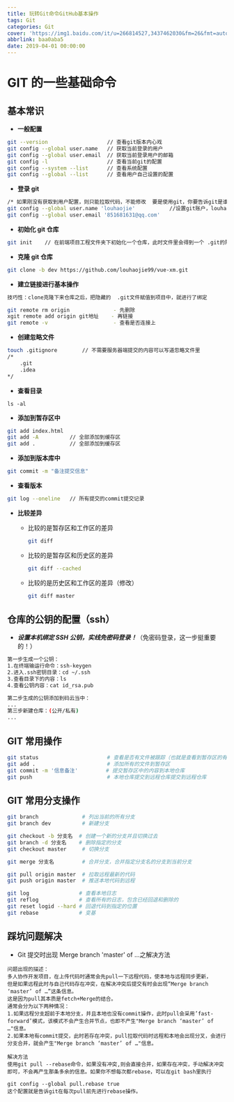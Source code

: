 ```yaml
---
title: 玩转Git命令GitHub基本操作
tags: Git
categories: Git
cover: 'https://img1.baidu.com/it/u=266814527,3437462030&fm=26&fmt=auto&gp=0.jpg'
abbrlink: baa0aba5
date: 2019-04-01 00:00:00
---
```


# GIT 的一些基础命令

## 基本常识

- **一般配置**

```bash
git --version					// 查看git版本内心戏
git config --global user.name	// 获取当前登录的用户
git config --global user.email	// 获取当前登录用户的邮箱
git config -l 					// 查看当前git的配置
git config --system --list		// 查看系统配置
git config --global --list		// 查看用户自己设置的配置
```

- **登录 git**

```bash
/* 如果刚没有获取到用户配置，则只能拉取代码，不能修改  要是使用git，你要告诉git是谁在使用 */
git config --global user.name 'louhaojie'    		//设置git账户，louhaojie为你的git账号，
git config --global user.email '851681631@qq.com'
```

- **初始化 git 仓库**

```bash
git init 	// 在前端项目工程文件夹下初始化一个仓库，此时文件里会得到一个 .git的隐藏文件夹
```

- **克隆 git 仓库**

```bash
git clone -b dev https://github.com/louhaojie99/vue-xm.git
```

- **建立链接进行基本操作**

```bash
技巧性：clone克隆下来仓库之后，把隐藏的  .git文件赋值到项目中，就进行了绑定

git remote rm origin			  - 先删除
xgit remote add origin git地址	- 再链接
git remote -v				      - 查看是否连接上
```

- **创建忽略文件**

```bash
touch .gitignore		// 不需要服务器端提交的内容可以写道忽略文件里
/*
	.git
	.idea
*/
```

- **查看目录**

```
ls -al
```

- **添加到暂存区中**

```bash
git add index.html
git add -A			// 全部添加到缓存区
git add .			// 全部添加到缓存区
```

- **添加到版本库中**

```bash
git commit -m "备注提交信息"
```

- **查看版本**

```bash
git log --oneline	// 所有提交的commit提交记录
```

- **比较差异**

  - 比较的是暂存区和工作区的差异

    ```bash
    git diff
    ```

  - 比较的是暂存区和历史区的差异

    ```bash
    git diff --cached
    ```

  - 比较的是历史区和工作区的差异（修改）

    ```bash
    git diff master
    ```

## 仓库的公钥的配置（ssh）

- **_设置本机绑定 SSH 公钥，实线免密码登录！_**（免密码登录，这一步挺重要的！）

```bash
第一步生成一个公钥：
1.在终端输运行命令：ssh-keygen
2.进入.ssh密钥目录：cd ~/.ssh
3.查看目录下的内容：ls
4.查看公钥内容：cat id_rsa.pub

第二步生成的公钥添加到码云当中：
...
第三步新建仓库：(公开/私有)
...
```

## GIT 常用操作

```bash
git status 						# 查看是否有文件被跟踪（也就是查看到暂存区的有哪些）
git add . 						# 添加所有的文件到暂存区
git commit -m '信息备注'     	 # 提交暂存区中的内容到本地仓库
git push     					# 本地仓库提交到远程仓库提交到远程仓库
```

## GIT 常用分支操作

```bash
git branch	   			# 列出当前的所有分支
git branch dev 			# 新建分支

git checkout -b 分支名  # 创建一个新的分支并且切换过去
git branch -d 分支名 	 # 删除指定的分支
git checkout master     # 切换分支

git merge 分支名 		  # 合并分支，合并指定分支名的分支到当前分支

git pull origin master	# 拉取远程最新的代码
git push origin master	# 推送本地代码到远程

git log 			   # 查看本地日志
git reflog             # 查看所有的日志，包含已经回退和删除的
git reset logid --hard # 回退代码到指定的位置
git rebase 			   # 变基
```

## 踩坑问题解决

- Git 提交时出现 Merge branch 'master' of ...之解决方法

```
问题出现的描述：
多人协作开发项目，在上传代码时通常会先pull一下远程代码，使本地与远程同步更新，
但是如果远程此时与自己代码存在冲突，在解决冲突后提交有时会出现“Merge branch ‘master’ of …”这条信息。
这是因为pull其本质是fetch+Merge的结合。
通常会分为以下两种情况：
1.如果远程分支超前于本地分支，并且本地也没有commit操作，此时pull会采用’fast-forward’模式，该模式不会产生合并节点，也即不产生"Merge branch ‘master’ of …"信息。
2.如果本地有commit提交，此时若存在冲突，pull拉取代码时远程和本地会出现分叉，会进行分支合并，就会产生"Merge branch ‘master’ of …"信息。

解决方法
使用git pull --rebase命令，如果没有冲突,则会直接合并，如果存在冲突，手动解决冲突即可，不会再产生那条多余的信息。如果你不想每次都rebase，可以在git bash里执行

git config --global pull.rebase true
这个配置就是告诉git在每次pull前先进行rebase操作。
```
